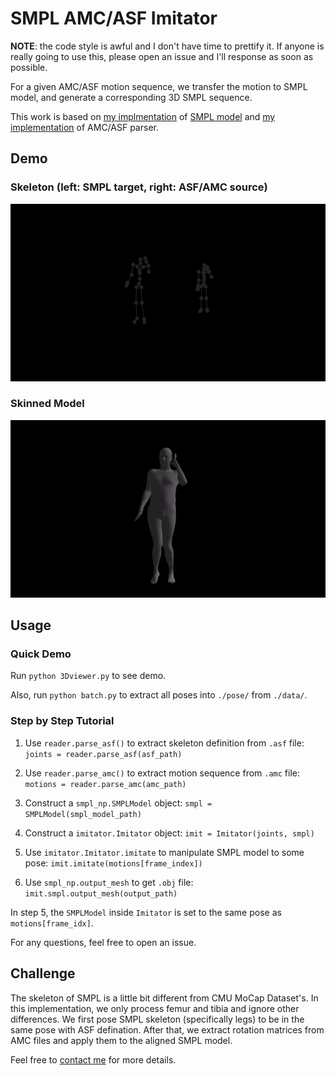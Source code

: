 # SMPL AMC/ASF Imitator

**NOTE**: the code style is awful and I don't have time to prettify it. If anyone is really going to use this, please open an issue and I'll response as soon as possible.

For a given AMC/ASF motion sequence, we transfer the motion to SMPL model, and generate a corresponding 3D SMPL sequence.

This work is based on [my implmentation](https://github.com/CalciferZh/SMPL) of [SMPL model](http://smpl.is.tue.mpg.de/) and [my implementation](https://github.com/CalciferZh/AMCParser) of AMC/ASF parser.

## Demo

### Skeleton (left: SMPL target, right: ASF/AMC source)
![Skeleton Demo](./demo_skeleton.gif)

### Skinned Model
![Skinned Demo](./demo_skinned.gif)

## Usage

### Quick Demo

Run `python 3Dviewer.py` to see demo.

Also, run `python batch.py` to extract all poses into `./pose/` from `./data/`.


### Step by Step Tutorial

1. Use `reader.parse_asf()` to extract skeleton definition from `.asf` file: `joints = reader.parse_asf(asf_path)`

2. Use `reader.parse_amc()` to extract motion sequence from `.amc` file: `motions = reader.parse_amc(amc_path)`

3. Construct a `smpl_np.SMPLModel` object: `smpl = SMPLModel(smpl_model_path)`

4. Construct a `imitator.Imitator` object: `imit = Imitator(joints, smpl)`

5. Use `imitator.Imitator.imitate` to manipulate SMPL model to some pose: `imit.imitate(motions[frame_index])`

6. Use `smpl_np.output_mesh` to get `.obj` file: `imit.smpl.output_mesh(output_path)`

In step 5, the `SMPLModel` inside `Imitator` is set to the same pose as `motions[frame_idx]`.

For any questions, feel free to open an issue.


## Challenge
The skeleton of SMPL is a little bit different from CMU MoCap Dataset's. In this implementation, we only process femur and tibia and ignore other differences. We first pose SMPL skeleton (specifically legs) to be in the same pose with ASF defination. After that, we extract rotation matrices from AMC files and apply them to the aligned SMPL model.

Feel free to [contact me](mailto:calciferzh@outlook.com) for more details.

